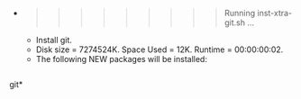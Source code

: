 * >>>>>>>>> Running inst-xtra-git.sh ...
  * Install git.
  * Disk size = 7274524K. Space Used = 12K. Runtime = 00:00:00:02.
  * The following NEW packages will be installed:
  ```bash
git*
  ```
